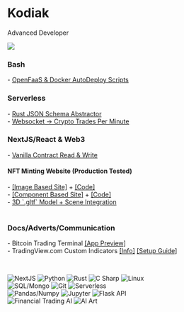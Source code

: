 <h1 align="left">Kodiak</h1>
<p align="left">Advanced Developer</p>

<p align="left">
  <img src="https://github-readme-stats.vercel.app/api/?username=kodiakcrypto&title_color=4F8CC9&text_color=9f9f9f&show_icons=true&bg_color=00000000&hide_border=true&icon_color=4F8CC9&hide_title=true&count_private=true" />
</p>

<p align="left">
  <h3>Bash</h3>
  - <a href="https://github.com/kodiakcrypto/OpenFaaS-Docker-AutoDeploy">OpenFaaS & Docker AutoDeploy Scripts</a>
  <br>
  <h3>Serverless</h3>
  - <a href="https://github.com/kodiakcrypto/JSON-Schema-Abstractor">Rust JSON Schema Abstractor</a>
  <br>
  - <a href="https://github.com/kodiakcrypto/Serverless-FTX-Trades-Per-Min/blob/main/ftx-faas/handler.py">Websocket -> Crypto Trades Per Minute</a>
  <br>
  <h3>NextJS/React & Web3</h3>
  - <a href="https://github.com/kodiakcrypto/Web3-Token-Dashboard-Vanilla-JS">Vanilla Contract Read & Write</a>
  <br>
  <h4>NFT Minting Website (Production Tested)</h4>
  - <a href="https://menjisworld.com/home">[Image Based Site]</a>
  + <a href="https://github.com/kodiakcrypto/ReactWeb3NFTSite">[Code]</a>
  <br>
  - <a href="https://react-web3-nfts-ite.vercel.app/home">[Component Based Site]</a>
  + <a href="https://github.com/kodiakcrypto/ReactWeb3NFTSite/tree/backup">[Code]</a>
  <br>
  - <a href="https://menjisworld.com/">3D `.gltf` Model + Scene Integration</a>
  <br><br> 
  
  <h3>Docs/Adverts/Communication</h3>
  - Bitcoin Trading Terminal <a href="https://docs.google.com/document/d/1RZ6zj7Q1PXl2YUEQri5brreHS3DW8OmUDpQjfeoYDlQ">[App Preview]</a><br>
  - TradingView.com Custom Indicators
  <a href="https://docs.google.com/presentation/d/1nKkTVaYiCD3Hd3t27IFrsrPI0MwpyEZwWC9BNIeq30w">[Info]</a>
  <a href="https://docs.google.com/presentation/d/1sQgeoYJZGkvs0VH0RiMTL0gQIUoUjEYzT1AQ9gIXdSk">[Setup Guide]</a>
</p>
<br/>


![NextJS](https://img.shields.io/badge/-NextJS-9cf?style=for-the-badge&logo=react&logoColor=white)
![Python](https://img.shields.io/badge/-Python-9cf?style=for-the-badge&logo=python&logoColor=white)
![Rust](https://img.shields.io/badge/-Rust-9cf?style=for-the-badge&logoColor=white&logo=rust)
![C Sharp](https://img.shields.io/badge/-C%23_GUI-9cf?style=for-the-badge&logo=windows&logoColor=white)
![Linux](https://img.shields.io/badge/-Linux-9cf?style=for-the-badge&logo=linux&logoColor=white)
<br>
![SQL/Mongo](https://img.shields.io/badge/-SQL/Mongo/JSON-9cf?style=for-the-badge&logo=postgresql&logoColor=white)
![Git](https://img.shields.io/badge/-Git-9cf?style=for-the-badge&logo=github&logoColor=white)
![Serverless](https://img.shields.io/badge/-Serverless_FaaS-9cf?style=for-the-badge&logo=openfaas&logoColor=white)
<br>
![Pandas/Numpy](https://img.shields.io/badge/-Pandas/Numpy-9cf?style=for-the-badge&logo=pandas&logoColor=white)
![Jupyter](https://img.shields.io/badge/-Jupyter/Repl/Colab-9cf?style=for-the-badge&logo=bandlab&logoColor=white)
![Flask API](https://img.shields.io/badge/-Flask-9cf?style=for-the-badge&logo=flask&logoColor=white)
<br>
![Financial Trading AI](https://img.shields.io/badge/-Financial_Trading_AI-9cf?style=for-the-badge&logo=bitcoin&logoColor=white)
![AI Art](https://img.shields.io/badge/-AI%20ART-9cf?style=for-the-badge&logo=openai&logoColor=white)

<!-- Alternative badges
![Discord Bots](https://img.shields.io/badge/-Discord_Bots-grey?style=flat-square&logo=discord&logoColor=white)
![TensorFlow](https://img.shields.io/badge/-TensorFlow_ML-grey?style=flat-square&logo=tensorflow&logoColor=white)
![Cloud Python](https://img.shields.io/badge/-Jupyter/Repl.it/Colab-grey?style=flat-square&logo=bandlab&logoColor=white)
![Discord Bots](https://img.shields.io/badge/-Discord_Bots-000000?style=flat&logo=discord)
-->
